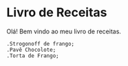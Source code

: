 # Livro de Receitas

Olá! Bem vindo ao meu livro de receitas.

	.Strogonoff de frango;
	.Pavê Chocolote;
	.Torta de Frango;

